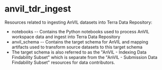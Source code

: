 # anvil_tdr_ingest
Resources related to ingesting AnVIL datasets into Terra Data Repository: 
- notebooks -- Contains the Python notebooks used to process AnVIL workspace data and ingest into Terra Data Repository
- anvil_schema -- Contains the target schema for AnVIL and mapping artifacts used to transform source datasets to this target schema
- The target schema is also referred to as the "AnVIL - Indexing Data Findability Subset" which is separate from the "AnVIL - Submission Data Findability Subset" resources for data contributors.
